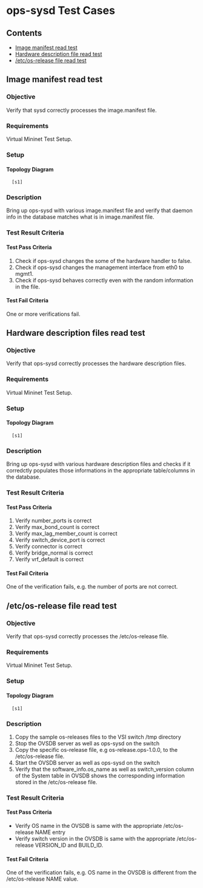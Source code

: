 # ops-sysd Test Cases

## Contents
- [Image manifest read test](#image-manifest-read-test)
- [Hardware description file read test](#hardware-description-files-read-test)
- [/etc/os-release file read test](#etcos-release-file-read-test)


## Image manifest read test

### Objective
Verify that sysd correctly processes the image.manifest file.

### Requirements
Virtual Mininet Test Setup.

### Setup
#### Topology Diagram
```
  [s1]
```

### Description
Bring up ops-sysd with various image.manifest file and verify that
daemon info in the database matches what is in image.manifest file.

### Test Result Criteria
#### Test Pass Criteria
1. Check if ops-sysd changes the some of the hardware handler to false.
2. Check if ops-sysd changes the management interface from eth0 to mgmt1.
3. Check if ops-sysd behaves correctly even with the random information
   in the file.

#### Test Fail Criteria
One or more verifications fail.


## Hardware description files read test

### Objective
Verify that ops-sysd correctly processes the hardware description files.

### Requirements
Virtual Mininet Test Setup.

### Setup
#### Topology Diagram
```
  [s1]
```

### Description
Bring up ops-sysd with various hardware description files and checks
if it corredctly populates those informations in the appropriate
table/columns in the database.

### Test Result Criteria
#### Test Pass Criteria
1. Verify number\_ports is correct
2. Verify max\_bond\_count is correct
3. Verify max\_lag\_member\_count is correct
4. Verify switch\_device\_port is correct
5. Verify connector is correct
6. Verify bridge\_normal is correct
7. Verify vrf\_default is correct

#### Test Fail Criteria
One of the verification fails, e.g. the number of ports are not correct.


## /etc/os-release file read test

### Objective
Verify that ops-sysd correctly processes the /etc/os-release file.

### Requirements
Virtual Mininet Test Setup.

### Setup
#### Topology Diagram
```
  [s1]
```

### Description
1. Copy the sample os-releases files to the VSI switch /tmp directory
2. Stop the OVSDB server as well as ops-sysd on the switch
3. Copy the specific os-release file, e.g os-release.ops-1.0.0,
   to the /etc/os-release file.
4. Start the OVSDB server as well as ops-sysd on the switch
5. Verify that the software\_info.os\_name as well as
   switch\_version column of the System table in OVSDB shows the
   corresponding information stored in the /etc/os-release file.

### Test Result Criteria
#### Test Pass Criteria
- Verify OS name in the OVSDB is same with the appropriate /etc/os-release
  NAME entry
- Verify switch version in the OVSDB is same with the appropriate
  /etc/os-release VERSION\_ID and BUILD\_ID.

#### Test Fail Criteria
One of the verification fails, e.g. OS name in the OVSDB is different
from the /etc/os-release NAME value.
